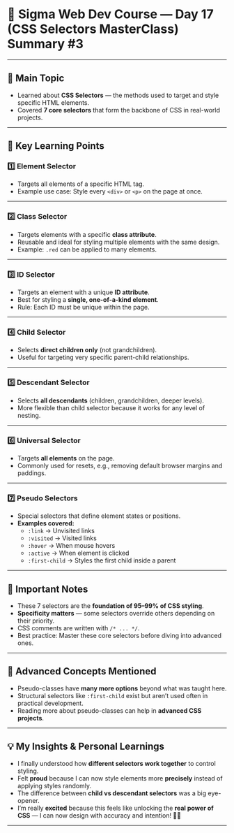 # 📝 Sigma Web Dev Course — Day 17 (CSS Selectors MasterClass) Summary #3

---

## 🌟 Main Topic  
- Learned about **CSS Selectors** — the methods used to target and style specific HTML elements.  
- Covered **7 core selectors** that form the backbone of CSS in real-world projects.  

---

## 🎯 Key Learning Points  

### 1️⃣ Element Selector  
- Targets all elements of a specific HTML tag.  
- Example use case: Style every `<div>` or `<p>` on the page at once.  

---

### 2️⃣ Class Selector  
- Targets elements with a specific **class attribute**.  
- Reusable and ideal for styling multiple elements with the same design.  
- Example: `.red` can be applied to many elements.  

---

### 3️⃣ ID Selector  
- Targets an element with a unique **ID attribute**.  
- Best for styling a **single, one-of-a-kind element**.  
- Rule: Each ID must be unique within the page.  

---

### 4️⃣ Child Selector  
- Selects **direct children only** (not grandchildren).  
- Useful for targeting very specific parent-child relationships.  

---

### 5️⃣ Descendant Selector  
- Selects **all descendants** (children, grandchildren, deeper levels).  
- More flexible than child selector because it works for any level of nesting.  

---

### 6️⃣ Universal Selector  
- Targets **all elements** on the page.  
- Commonly used for resets, e.g., removing default browser margins and paddings.  

---

### 7️⃣ Pseudo Selectors  
- Special selectors that define element states or positions.  
- **Examples covered:**  
  - `:link` → Unvisited links  
  - `:visited` → Visited links  
  - `:hover` → When mouse hovers  
  - `:active` → When element is clicked  
  - `:first-child` → Styles the first child inside a parent  

---

## 📌 Important Notes  
- These 7 selectors are the **foundation of 95–99% of CSS styling**.  
- **Specificity matters** — some selectors override others depending on their priority.  
- CSS comments are written with `/* ... */`.  
- Best practice: Master these core selectors before diving into advanced ones.  

---

## 🚀 Advanced Concepts Mentioned  
- Pseudo-classes have **many more options** beyond what was taught here.  
- Structural selectors like `:first-child` exist but aren’t used often in practical development.  
- Reading more about pseudo-classes can help in **advanced CSS projects**.  

---

## 💡 My Insights & Personal Learnings  
- I finally understood how **different selectors work together** to control styling.  
- Felt **proud** because I can now style elements more **precisely** instead of applying styles randomly.  
- The difference between **child vs descendant selectors** was a big eye-opener.  
- I’m really **excited** because this feels like unlocking the **real power of CSS** — I can now design with accuracy and intention! 🎨✨  

---

